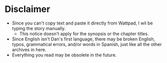 # Disclaimer
- Since you can't copy text and paste it directly from Wattpad, I wil be typing the story manually.
    - This notice doesn't apply for the synopsis or the chapter titles.
- Since English isn't Dan's first language, there may be broken English, typos, grammatical errors, and/or words in Spanish, just like all the other archives in here.
- Everything you read may be obsolete in the future.